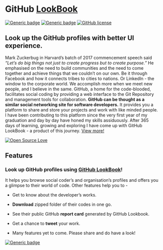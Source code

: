 # GitHub [LookBook](http://githublookbook.com/)
[![Generic badge](https://img.shields.io/badge/GitHub-LookBook-blue.svg?style=flat)](http://githublookbook.com/) [![Generic badge](https://img.shields.io/badge/GitHub-API-teal.svg?style=flat)](https://developer.github.com/v3/)
[![GitHub license](https://img.shields.io/github/license/vinitshahdeo/GitHub-LookBook.svg?style=flat)](https://github.com/vinitshahdeo/GitHub-LookBook/blob/master/LICENSE)

## Look up the GitHub profiles with better UI experience. 

Mark Zuckerbug in Harvard’s batch of 2017 commencement speech said *“Let’s do big things not just to create progress but to create purpose.”* He emphasised on the need to build communities and the need to come together and achieve things that we couldn’t on our own. Be it through Facebook and how it connects tribes to cities to nations. Or LinkedIn - the window to the corporate world. We accomplish more when we meet new people, and I believe in the same. GitHub, a home for the code-blooded, facilitates social coding by providing a web interface to the Git Repository and management tools for collaboration. **GitHub can be thought as a similar social networking site for software developers.** It provides you a platform to share and store your projects and work with like minded people. I have been contributing to this platform since the very first year of my graduation and day by day have honed my skills assiduously. After 365 days of learning, growing and exploring I have come up with GitHub LookBook - a product of this journey. 
[View more!](https://vinitshahdeo.github.io/GitHub-LookBook/)

[![Open Source Love](https://badges.frapsoft.com/os/v1/open-source.svg?v=103)](https://github.com/vinitshahdeo/)

## Features

### Look up GitHub profiles using [GitHub LookBook](http://githublookbook.com/)!

It helps you browse social coder’s and organisation’s profiles and offers you a glimpse to their world of code.
Other features help you to -

- Get to know about the developer’s works.
 
- **Download** zipped folder of their codes in one go.
 
- See their public GitHub **report card** generated by GitHub Lookbook.
 
- Get a chance to **tweet** your work.
 
- Many features yet to come. Please share and do have a look!

[![Generic badge](https://img.shields.io/badge/GitHub-LookBook-red.svg?style=for-the-badge)](http://githublookbook.com)